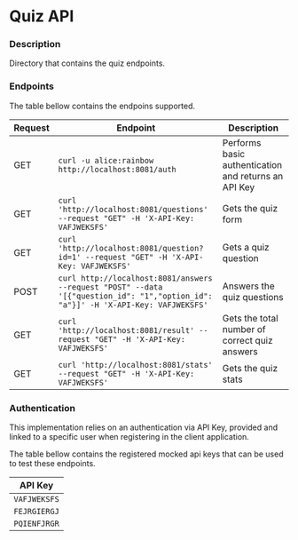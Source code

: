 # Quiz API

### Description

Directory that contains the quiz endpoints.

### Endpoints

The table bellow contains the endpoins supported.

Request | Endpoint  | Description
------------- | ------------- | -------------
GET | `curl -u alice:rainbow http://localhost:8081/auth`  | Performs basic authentication and returns an API Key
GET | `curl 'http://localhost:8081/questions' --request "GET" -H 'X-API-Key: VAFJWEKSFS'`  | Gets the quiz form
GET | `curl 'http://localhost:8081/question?id=1' --request "GET" -H 'X-API-Key: VAFJWEKSFS'`| Gets a quiz question
POST | `curl http://localhost:8081/answers --request "POST" --data '[{"question_id": "1","option_id": "a"}]' -H 'X-API-Key: VAFJWEKSFS'`  | Answers the quiz questions
GET | `curl 'http://localhost:8081/result' --request "GET" -H 'X-API-Key: VAFJWEKSFS'`  | Gets the total number of correct quiz answers
GET | `curl 'http://localhost:8081/stats' --request "GET" -H 'X-API-Key: VAFJWEKSFS'`  | Gets the quiz stats

### Authentication

This implementation relies on an authentication via API Key, provided and linked to a specific user when registering in the client application.

The table bellow contains the registered mocked api keys that can be used to test these endpoints.

API Key  | 
------------ | 
`VAFJWEKSFS` | 
`FEJRGIERGJ` | 
`PQIENFJRGR` | 